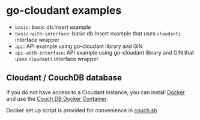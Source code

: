 # go-cloudant examples

- `basic`: basic db.Insert example
- `basic-with-interface`: basic db.Insert example that uses `cloudanti` interface wrapper
- `api`: API example using go-cloudant library and GIN
- `api-with-interface`: API example using go-cloudant library and GIN that uses `cloudanti` interface wrapper

## Cloudant / CouchDB database

If you do not have access to a Cloudant instance, you can install [Docker](https://www.docker.com/community-edition) and use the [Couch DB Docker Container](https://hub.docker.com/_/couchdb).

Docker set up script is provided for convenience in [couch.sh](couch.sh)

